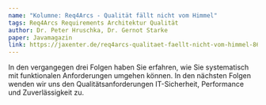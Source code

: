 ```yaml
---
name: "Kolumne: Req4Arcs - Qualität fällt nicht vom Himmel"
tags: Req4Arcs Requirements Architektur Qualität
author: Dr. Peter Hruschka, Dr. Gernot Starke
paper: Javamagazin
link: https://jaxenter.de/req4arcs-qualitaet-faellt-nicht-vom-himmel-86493
---
```

In den vergangegen drei Folgen haben Sie erfahren, wie Sie systematisch mit
funktionalen Anforderungen umgehen können. In den nächsten Folgen wenden wir uns den Qualitätsanforderungen IT-Sicherheit,
Performance und Zuverlässigkeit zu.